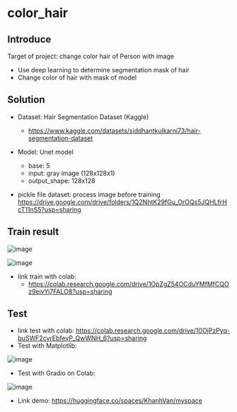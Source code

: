 # color_hair
## Introduce
Target of project: change color hair of Person with image

- Use deep learning to determine segmentation mask of hair
- Change color of hair with mask of model

## Solution

- Dataset: Hair Segmentation Dataset (Kaggle)
  + https://www.kaggle.com/datasets/siddhantkulkarni73/hair-segmentation-dataset
- Model: Unet model
  + base: 5
  + input: gray image (128x128x1)
  + output_shape: 128x128

- pickle file dataset: process image before training https://drive.google.com/drive/folders/1Q2NhtK29fGu_OrOQs5JQHLfrHcT11nS5?usp=sharing
## Train result

![image](https://github.com/khanhngt/color_hair/assets/117704439/be6aafe5-ccab-44f4-8a82-31194ac1790f)

![image](https://github.com/khanhngt/color_hair/assets/117704439/ffe7cb45-5432-492d-9963-939b68d998c8)

- link train with colab:
  + https://colab.research.google.com/drive/1OpZgZ54OCduYMfMfCQOz9eivYi7FALO8?usp=sharing

## Test

- link test with colab: https://colab.research.google.com/drive/10OjPzPyq-buSWF2cyrEbfevP_QwWNH_6?usp=sharing
- Test with Matplotlib:

![image](https://github.com/khanhngt/color_hair/assets/117704439/0cc685f3-3f9c-4d2b-ab52-721f6d8ee6f0)


- Test with Gradio on Colab:

![image](https://github.com/khanhngt/color_hair/assets/117704439/b2ad6590-4da9-4888-b24b-061da04e446b)

- Link demo: https://huggingface.co/spaces/KhanhVan/myspace
